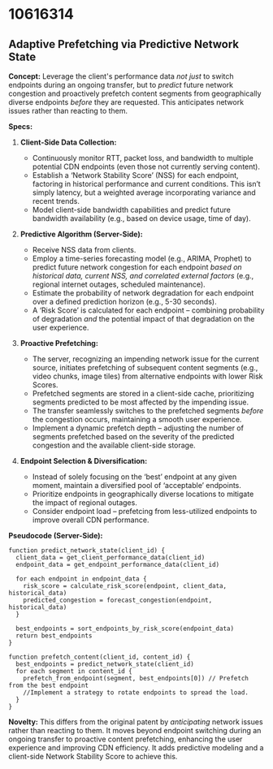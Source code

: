 # 10616314

## Adaptive Prefetching via Predictive Network State

**Concept:** Leverage the client's performance data *not just* to switch endpoints during an ongoing transfer, but to *predict* future network congestion and proactively prefetch content segments from geographically diverse endpoints *before* they are requested. This anticipates network issues rather than reacting to them.

**Specs:**

1.  **Client-Side Data Collection:**
    *   Continuously monitor RTT, packet loss, and bandwidth to multiple potential CDN endpoints (even those not currently serving content).
    *   Establish a ‘Network Stability Score’ (NSS) for each endpoint, factoring in historical performance and current conditions. This isn’t simply latency, but a weighted average incorporating variance and recent trends.
    *   Model client-side bandwidth capabilities and predict future bandwidth availability (e.g., based on device usage, time of day).

2.  **Predictive Algorithm (Server-Side):**
    *   Receive NSS data from clients.
    *   Employ a time-series forecasting model (e.g., ARIMA, Prophet) to predict future network congestion for each endpoint *based on historical data, current NSS, and correlated external factors* (e.g., regional internet outages, scheduled maintenance).
    *   Estimate the probability of network degradation for each endpoint over a defined prediction horizon (e.g., 5-30 seconds).
    *   A ‘Risk Score’ is calculated for each endpoint – combining probability of degradation *and* the potential impact of that degradation on the user experience.

3.  **Proactive Prefetching:**
    *   The server, recognizing an impending network issue for the current source, initiates prefetching of subsequent content segments (e.g., video chunks, image tiles) from alternative endpoints with lower Risk Scores.
    *   Prefetched segments are stored in a client-side cache, prioritizing segments predicted to be most affected by the impending issue.
    *   The transfer seamlessly switches to the prefetched segments *before* the congestion occurs, maintaining a smooth user experience.
    *   Implement a dynamic prefetch depth – adjusting the number of segments prefetched based on the severity of the predicted congestion and the available client-side storage.

4.  **Endpoint Selection & Diversification:**
    *   Instead of solely focusing on the ‘best’ endpoint at any given moment, maintain a diversified pool of ‘acceptable’ endpoints.
    *   Prioritize endpoints in geographically diverse locations to mitigate the impact of regional outages.
    *   Consider endpoint load – prefetcing from less-utilized endpoints to improve overall CDN performance.

**Pseudocode (Server-Side):**

```
function predict_network_state(client_id) {
  client_data = get_client_performance_data(client_id)
  endpoint_data = get_endpoint_performance_data(client_id)

  for each endpoint in endpoint_data {
    risk_score = calculate_risk_score(endpoint, client_data, historical_data)
    predicted_congestion = forecast_congestion(endpoint, historical_data)
  }

  best_endpoints = sort_endpoints_by_risk_score(endpoint_data)
  return best_endpoints
}

function prefetch_content(client_id, content_id) {
  best_endpoints = predict_network_state(client_id)
  for each segment in content_id {
    prefetch_from_endpoint(segment, best_endpoints[0]) // Prefetch from the best endpoint
    //Implement a strategy to rotate endpoints to spread the load.
  }
}
```

**Novelty:** This differs from the original patent by *anticipating* network issues rather than reacting to them. It moves beyond endpoint switching during an ongoing transfer to proactive content prefetching, enhancing the user experience and improving CDN efficiency. It adds predictive modeling and a client-side Network Stability Score to achieve this.